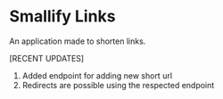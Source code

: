 # Smallify Links

An application made to shorten links.


[RECENT UPDATES]
1. Added endpoint for adding new short url
2. Redirects are possible using the respected endpoint